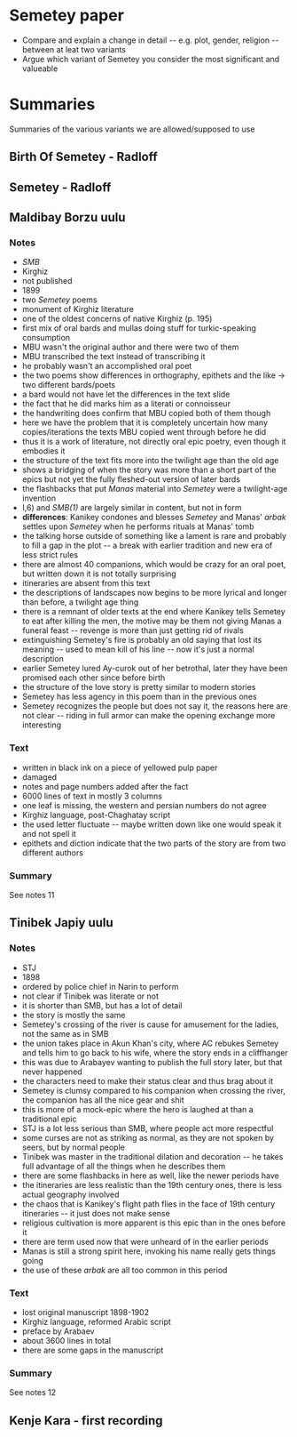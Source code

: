# Semetey paper

- Compare and explain a change in detail -- e.g. plot, gender, religion --
  between at leat two variants
- Argue which variant of Semetey you consider the most significant and
  valueable

# Summaries

Summaries of the various variants we are allowed/supposed to use

## Birth Of Semetey - Radloff

## Semetey - Radloff

## Maldibay Borzu uulu

### Notes

- _SMB_
- Kirghiz
- not published 
- 1899
- two _Semetey_ poems
- monument of Kirghiz literature
- one of the oldest concerns of native Kirghiz (p. 195)
- first mix of oral bards and mullas doing stuff for turkic-speaking
  consumption
- MBU wasn't the original author and there were two of them
- MBU transcribed the text instead of transcribing it
- he probably wasn't an accomplished oral poet
- the two poems show differences in orthography, epithets and the like -> two
  different bards/poets
- a bard would not have let the differences in the text slide
- the fact that he did marks him as a literati or connoisseur
- the handwriting does confirm that MBU copied both of them though
- here we have the problem that it is completely uncertain how many
  copies/iterations the texts MBU copied went through before he did
- thus it is a work of literature, not directly oral epic poetry, even though
  it embodies it
- the structure of the text fits more into the twilight age than the old age
- shows a bridging of when the story was more than a short part of the epics
  but not yet the fully fleshed-out version of later bards
- the flashbacks that put _Manas_ material into _Semetey_ were a twilight-age
  invention
- I,6) and _SMB(1)_ are largely similar in content, but not in form
- __differences__: Kanikey condones and blesses _Semetey_ and Manas' _arbak_
  settles upon _Semetey_ when he performs rituals at Manas' tomb
- the talking horse outside of something like a lament is rare and probably to
  fill a gap in the plot -- a break with earlier tradition and new era of less
  strict rules
- there are almost 40 companions, which would be crazy for an oral poet, but
  written down it is not totally surprising
- itineraries are absent from this text
- the descriptions of landscapes now begins to be more lyrical and longer than
before, a twilight age thing
- there is a remnant of older texts at the end where Kanikey tells Semetey to
eat after killing the men, the motive may be them not giving Manas a funeral
feast -- revenge is more than just getting rid of rivals
- extinguishing Semetey's fire is probably an old saying that lost its meaning
-- used to mean kill of his line -- now it's just a normal description
- earlier Semetey lured Ay-curok out of her betrothal, later they have been
promised each other since before birth 
- the structure of the love story is pretty similar to modern stories
- Semetey has less agency in this poem than in the previous ones
- Semetey recognizes the people but does not say it, the reasons here are not
clear -- riding in full armor can make the opening exchange more interesting

### Text

- written in black ink on a piece of yellowed pulp paper
- damaged
- notes and page numbers added after the fact
- 6000 lines of text in mostly 3 columns
- one leaf is missing, the western and persian numbers do not agree
- Kirghiz language, post-Chaghatay script
- the used letter fluctuate -- maybe written down like one would speak it and
not spell it
- epithets and diction indicate that the two parts of the story are from two
different authors

### Summary

See notes 11

## Tinibek Japiy uulu

### Notes

- STJ
- 1898
- ordered by police chief in Narin to perform
- not clear if Tinibek was literate or not
- it is shorter than SMB, but has a lot of detail
- the story is mostly the same
- Semetey's crossing of the river is cause for amusement for the ladies, not
the same as in SMB
- the union takes place in Akun Khan's city, where AC rebukes Semetey and tells
him to go back to his wife, where the story ends in a cliffhanger
- this was due to Arabayev wanting to publish the full story later, but that
never happened
- the characters need to make their status clear and thus brag about it
- Semetey is clumsy compared to his companion when crossing the river, the
companion has all the nice gear and shit
- this is more of a mock-epic where the hero is laughed at than a traditional
epic
- STJ is a lot less serious than SMB, where people act more respectful
- some curses are not as striking as normal, as they are not spoken by seers,
but by normal people
- Tinibek was master in the traditional dilation and decoration -- he takes
full advantage of all the things when he describes them
- there are some flashbacks in here as well, like the newer periods have 
- the itineraries are less realistic than the 19th century ones, there is less
actual geography involved
- the chaos that is Kanikey's flight path flies in the face of 19th century
itineraries -- it just does not make sense
- religious cultivation is more apparent is this epic than in the ones before
it
- there are term used now that were unheard of in the earlier periods
- Manas is still a strong spirit here, invoking his name really gets things
going
- the use of these _arbak_ are all too common in this period

### Text

- lost original manuscript 1898-1902
- Kirghiz language, reformed Arabic script
- preface by Arabaev
- about 3600 lines in total
- there are some gaps in the manuscript

### Summary

See notes 12

## Kenje Kara - first recording
